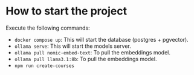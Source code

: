 # How to start the project
Execute the following commands:
* `docker compose up`: This will start the database (postgres + pgvector).
* `ollama serve`: This will start the models server.
* `ollama pull nomic-embed-text`: To pull the embeddings model.
* `ollama pull llama3.1:8b`: To pull the embeddings model.
* `npm run create-courses`
